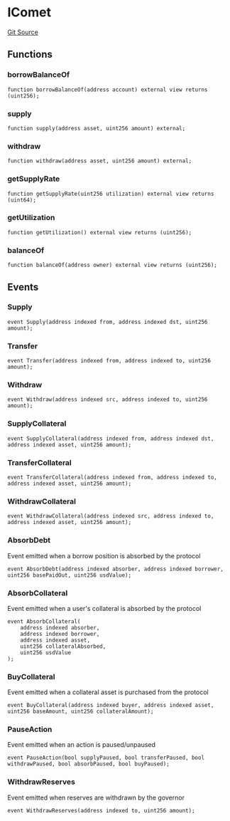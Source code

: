 # IComet
[Git Source](https://github.com/OasisDEX/summer-earn-protocol/blob/02b633fc64591288020c32f3fcb6421ab62209d5/src/interfaces/compound-v3/IComet.sol)


## Functions
### borrowBalanceOf


```solidity
function borrowBalanceOf(address account) external view returns (uint256);
```

### supply


```solidity
function supply(address asset, uint256 amount) external;
```

### withdraw


```solidity
function withdraw(address asset, uint256 amount) external;
```

### getSupplyRate


```solidity
function getSupplyRate(uint256 utilization) external view returns (uint64);
```

### getUtilization


```solidity
function getUtilization() external view returns (uint256);
```

### balanceOf


```solidity
function balanceOf(address owner) external view returns (uint256);
```

## Events
### Supply

```solidity
event Supply(address indexed from, address indexed dst, uint256 amount);
```

### Transfer

```solidity
event Transfer(address indexed from, address indexed to, uint256 amount);
```

### Withdraw

```solidity
event Withdraw(address indexed src, address indexed to, uint256 amount);
```

### SupplyCollateral

```solidity
event SupplyCollateral(address indexed from, address indexed dst, address indexed asset, uint256 amount);
```

### TransferCollateral

```solidity
event TransferCollateral(address indexed from, address indexed to, address indexed asset, uint256 amount);
```

### WithdrawCollateral

```solidity
event WithdrawCollateral(address indexed src, address indexed to, address indexed asset, uint256 amount);
```

### AbsorbDebt
Event emitted when a borrow position is absorbed by the protocol


```solidity
event AbsorbDebt(address indexed absorber, address indexed borrower, uint256 basePaidOut, uint256 usdValue);
```

### AbsorbCollateral
Event emitted when a user's collateral is absorbed by the protocol


```solidity
event AbsorbCollateral(
    address indexed absorber,
    address indexed borrower,
    address indexed asset,
    uint256 collateralAbsorbed,
    uint256 usdValue
);
```

### BuyCollateral
Event emitted when a collateral asset is purchased from the protocol


```solidity
event BuyCollateral(address indexed buyer, address indexed asset, uint256 baseAmount, uint256 collateralAmount);
```

### PauseAction
Event emitted when an action is paused/unpaused


```solidity
event PauseAction(bool supplyPaused, bool transferPaused, bool withdrawPaused, bool absorbPaused, bool buyPaused);
```

### WithdrawReserves
Event emitted when reserves are withdrawn by the governor


```solidity
event WithdrawReserves(address indexed to, uint256 amount);
```

